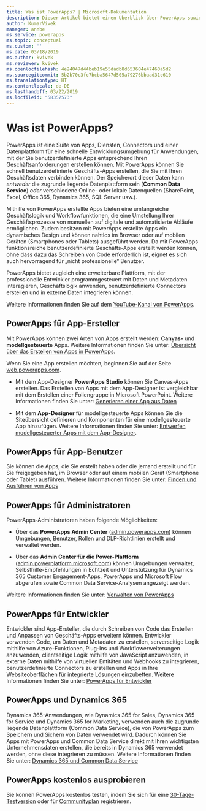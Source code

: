 ```yaml
---
title: Was ist PowerApps? | Microsoft-Dokumentation
description: Dieser Artikel bietet einen Überblick über PowerApps sowie Verwendungsmöglichkeiten für Endbenutzer, App-Ersteller, Administratoren und professionelle Entwickler.
author: KumarVivek
manager: annbe
ms.service: powerapps
ms.topic: conceptual
ms.custom: ''
ms.date: 03/18/2019
ms.author: kvivek
ms.reviewer: kvivek
ms.openlocfilehash: 4e24047d44beb19e55dadb8d653604e47460a5d2
ms.sourcegitcommit: 5b2b70c3fc7bcba5647d505a79276bbaad31c610
ms.translationtype: HT
ms.contentlocale: de-DE
ms.lasthandoff: 03/22/2019
ms.locfileid: "58357573"
---
```

# <a name="what-is-powerapps"></a>Was ist PowerApps?

PowerApps ist eine Suite von Apps, Diensten, Connectors und einer Datenplattform für eine schnelle Entwicklungsumgebung für Anwendungen, mit der Sie benutzerdefinierte Apps entsprechend Ihren Geschäftsanforderungen erstellen können. Mit PowerApps können Sie schnell benutzerdefinierte Geschäfts-Apps erstellen, die Sie mit Ihren Geschäftsdaten verbinden können. Der Speicherort dieser Daten kann *entweder* die zugrunde liegende Datenplattform sein (**Common Data Service**) *oder* verschiedene Online- oder lokale Datenquellen (SharePoint, Excel, Office 365, Dynamics 365, SQL Server usw.). 

Mithilfe von PowerApps erstellte Apps bieten eine umfangreiche Geschäftslogik und Workflowfunktionen, die eine Umstellung Ihrer Geschäftsprozesse von manuellen auf digitale und automatisierte Abläufe ermöglichen. Zudem besitzen mit PowerApps erstellte Apps ein dynamisches Design und können nahtlos im Browser oder auf mobilen Geräten (Smartphones oder Tablets) ausgeführt werden. Da mit PowerApps funktionsreiche benutzerdefinierte Geschäfts-Apps erstellt werden können, ohne dass dazu das Schreiben von Code erforderlich ist, eignet es sich auch hervorragend für „nicht professionelle“ Benutzer.

PowerApps bietet zugleich eine erweiterbare Plattform, mit der professionelle Entwickler programmgesteuert mit Daten und Metadaten interagieren, Geschäftslogik anwenden, benutzerdefinierte Connectors erstellen und in externe Daten integrieren können.

Weitere Informationen finden Sie auf dem [YouTube-Kanal von PowerApps](https://www.youtube.com/channel/UCGfWR2ekfRFckLjev6eQYLg).

## <a name="powerapps-for-app-makerscreators"></a>PowerApps für App-Ersteller

Mit PowerApps können zwei Arten von Apps erstellt werden: **Canvas-** und **modellgesteuerte** Apps. Weitere Informationen finden Sie unter: [Übersicht über das Erstellen von Apps in PowerApps](maker/index.md).

Wenn Sie eine App erstellen möchten, beginnen Sie auf der Seite [web.powerapps.com](https://web.powerapps.com).

- Mit dem App-Designer **PowerApps Studio** können Sie Canvas-Apps erstellen. Das Erstellen von Apps mit dem App-Designer ist vergleichbar mit dem Erstellen einer Foliengruppe in Microsoft PowerPoint. Weitere Informationen finden Sie unter: [Generieren einer App aus Daten](/powerapps/maker/canvas-apps/data-platform-create-app)  

- Mit dem **App-Designer** für modellgesteuerte Apps können Sie die Siteübersicht definieren und Komponenten für eine modellgesteuerte App hinzufügen. Weitere Informationen finden Sie unter: [Entwerfen modellgesteuerter Apps mit dem App-Designer](maker/model-driven-apps/design-custom-business-apps-using-app-designer.md).

## <a name="powerapps-for-app-users"></a>PowerApps für App-Benutzer

Sie können die Apps, die Sie erstellt haben oder die jemand erstellt und für Sie freigegeben hat, im Browser oder auf einem mobilen Gerät (Smartphone oder Tablet) ausführen. Weitere Informationen finden Sie unter: [Finden und Ausführen von Apps](user/index.md)

## <a name="powerapps-for-admins"></a>PowerApps für Administratoren

PowerApps-Administratoren haben folgende Möglichkeiten:

- Über das **PowerApps Admin Center** ([admin.powerapps.com](https://admin.powerapps.com)) können Umgebungen, Benutzer, Rollen und DLP-Richtlinien erstellt und verwaltet werden. 

- Über das **Admin Center für die Power-Plattform** ([admin.powerplatform.microsoft.com](https://admin.powerplatform.microsoft.com)) können Umgebungen verwaltet, Selbsthilfe-Empfehlungen in Echtzeit und Unterstützung für Dynamics 365 Customer Engagement-Apps, PowerApps und Microsoft Flow abgerufen sowie Common Data Service-Analysen angezeigt werden. 

Weitere Informationen finden Sie unter: [Verwalten von PowerApps](/power-platform/admin/admin-guide)

## <a name="powerapps-for-developers"></a>PowerApps für Entwickler

Entwickler sind App-Ersteller, die durch Schreiben von Code das Erstellen und Anpassen von Geschäfts-Apps erweitern können. Entwickler verwenden Code, um Daten und Metadaten zu erstellen, serverseitige Logik mithilfe von Azure-Funktionen, Plug-Ins und Workflowerweiterungen anzuwenden, clientseitige Logik mithilfe von JavaScript anzuwenden, in externe Daten mithilfe von virtuellen Entitäten und Webhooks zu integrieren, benutzerdefinierte Connectors zu erstellen und Apps in Ihre Websiteoberflächen für integrierte Lösungen einzubetten. Weitere Informationen finden Sie unter: [PowerApps für Entwickler](/powerapps/#pivot=home&panel=developer)

## <a name="powerapps-and-dynamics-365"></a>PowerApps und Dynamics 365

Dynamics 365-Anwendungen, wie Dynamics 365 for Sales, Dynamics 365 for Service und Dynamics 365 for Marketing, verwenden auch die zugrunde liegende Datenplattform (Common Data Service), die von PowerApps zum Speichern und Sichern von Daten verwendet wird. Dadurch können Sie Apps mit PowerApps und Common Data Service direkt mit Ihren wichtigsten Unternehmensdaten erstellen, die bereits in Dynamics 365 verwendet werden, ohne diese integrieren zu müssen. Weitere Informationen finden Sie unter: [Dynamics 365 und Common Data Service](maker/common-data-service/data-platform-intro.md#dynamics-365-and-the-common-data-service)

## <a name="try-powerapps-for-free"></a>PowerApps kostenlos ausprobieren

Sie können PowerApps kostenlos testen, indem Sie sich für eine [30-Tage-Testversion](maker/signup-for-powerapps.md) oder für [Communityplan](maker/dev-community-plan.md) registrieren.
